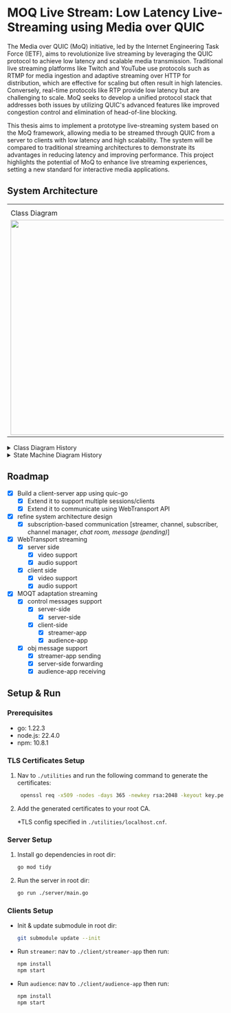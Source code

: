 # MOQ Live Stream: Low Latency Live-Streaming using Media over QUIC

The Media over QUIC (MoQ) initiative, led by the Internet Engineering Task Force (IETF), aims to revolutionize live streaming by leveraging the QUIC protocol to achieve low latency and scalable media transmission. Traditional live streaming platforms like Twitch and YouTube use protocols such as RTMP for media ingestion and adaptive streaming over HTTP for distribution, which are effective for scaling but often result in high latencies. Conversely, real-time protocols like RTP provide low latency but are challenging to scale. MoQ seeks to develop a unified protocol stack that addresses both issues by utilizing QUIC's advanced features like improved congestion control and elimination of head-of-line blocking.

This thesis aims to implement a prototype live-streaming system based on the MoQ framework, allowing media to be streamed through QUIC from a server to clients with low latency and high scalability. The system will be compared to traditional streaming architectures to demonstrate its advantages in reducing latency and improving performance. This project highlights the potential of MoQ to enhance live streaming experiences, setting a new standard for interactive media applications.

## System Architecture

<table>
  
  <th>
    <tr>
      <td>Class Diagram</td>
      <td>State Machine Diagram</td>
    </tr>
  </th>

  <tr>
    <td>
      <img width="500" src="https://github.com/user-attachments/assets/e8ef92f3-575d-4b83-8749-04b4dc798512">
    </td>
    <td>
      <img width="500" src="https://github.com/user-attachments/assets/6f148cd6-dee1-4b36-a237-aa2300644c0a">
    </td>
  </tr>
  
</table>

<details>
  <summary>Class Diagram History</summary>
  <table>
    <tr>
      <td>
        <img
          width="500"
          src="https://github.com/user-attachments/assets/f373b95a-dc1a-434d-9fd4-c75817a14e87"
        />
      </td>
    </tr>
    <tr>
      <td>
        <img
          width="500"
          src="https://github.com/user-attachments/assets/80f2845b-fb36-4041-a446-fd5960dd7e6a"
        />
      </td>
    </tr>
    <tr>
      <td>
        <img
          width="500"
          src="https://github.com/user-attachments/assets/94ad26d3-fb4d-4016-9247-12ae484c80bb"
        />
      </td>
    </tr>
    <tr>
      <td>
        <img
          width="500"
          src="https://github.com/user-attachments/assets/a1553e78-808f-4d91-b2e3-ebcef4188c95"
        />
      </td>
    </tr>
    <tr>
      <td>
        <img
          width="500"
          src="https://github.com/user-attachments/assets/1d683f32-98c6-4147-887d-cd4ff84dac41"
        />
      </td>
    </tr>
    <tr>
      <td>
        <img
          width="500"
          src="https://github.com/user-attachments/assets/87b76cf9-b5c9-4e0d-9254-0bac5d46607e"
        />
      </td>
    </tr>

  </table>
</details>

<details>
  <summary>State Machine Diagram History</summary>

  <table>
    <tr>
      <td>
        <img
          width="500"
          src="https://github.com/user-attachments/assets/08d8abfe-b27c-45e8-9ce2-e6269ec1d361"
        />
      </td>
    </tr>
    <tr>
      <td>
        <img
          width="500"
          src="https://github.com/user-attachments/assets/583fdc66-a9f3-458f-bbab-8ef2a843a063"
        />
      </td>
    </tr>
  </table>
</details>

## Roadmap

- [x] Build a client-server app using quic-go
  - [x] Extend it to support multiple sessions/clients
  - [x] Extend it to communicate using WebTransport API
- [x] refine system architecture design
  - [x] subscription-based communication [streamer, channel, subscriber, channel manager, *chat room, message (pending)*]
- [x] WebTransport streaming
  - [x] server side
    - [x] video support
    - [x] audio support
  - [x] client side
    - [x] video support
    - [x] audio support
- [x] MOQT adaptation streaming
  - [x] control messages support
    - [x] server-side
      - [x] server-side
    - [x] client-side
      - [x] streamer-app
      - [x] audience-app
  - [x] obj message support
    - [x] streamer-app sending
    - [x] server-side forwarding
    - [x] audience-app receiving

## Setup & Run

### Prerequisites

- go: 1.22.3
- node.js: 22.4.0
- npm: 10.8.1

### TLS Certificates Setup

1. Nav to `./utilities` and run the following command to generate the certificates:

   ```sh
    openssl req -x509 -nodes -days 365 -newkey rsa:2048 -keyout key.pem -out cert.pem -config localhost.cnf
   ```

2. Add the generated certificates to your root CA.

   \*TLS config specified in `./utilities/localhost.cnf`.

### Server Setup

1. Install go dependencies in root dir:

   ```sh
   go mod tidy
   ```

2. Run the server in root dir:

   ```sh
   go run ./server/main.go
   ```

### Clients Setup

- Init & update submodule in root dir:

  ```sh
  git submodule update --init
  ```

- Run `streamer`: nav to `./client/streamer-app` then run:

  ```sh
  npm install
  npm start
  ```

- Run `audience`: nav to `./client/audience-app` then run:

  ```sh
  npm install
  npm start
  ```
